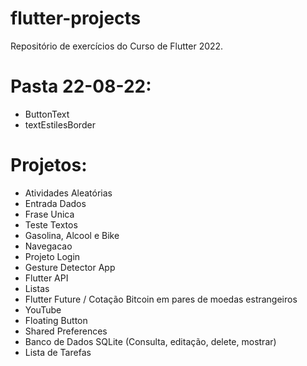 # flutter-projects
Repositório de exercícios do Curso de Flutter 2022.

# Pasta 22-08-22:
- ButtonText
- textEstilesBorder

# Projetos:
- Atividades Aleatórias
- Entrada Dados
- Frase Unica
- Teste Textos
- Gasolina, Alcool e Bike
- Navegacao
- Projeto Login
- Gesture Detector App
- Flutter API
- Listas
- Flutter Future / Cotação Bitcoin em pares de moedas estrangeiros
- YouTube
- Floating Button
- Shared Preferences
- Banco de Dados SQLite (Consulta, editação, delete, mostrar)
- Lista de Tarefas
